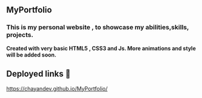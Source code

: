 ## MyPortfolio

### This is my personal website , to showcase my abilities,skills, projects.

**Created with very basic HTML5 , CSS3 and Js. More animations and style will be added soon.** 

## Deployed links 🔗
https://chayandev.github.io/MyPortfolio/

